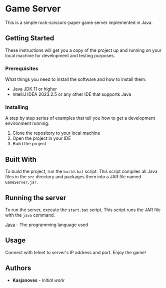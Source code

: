 # Game Server

This is a simple rock-scissors-paper game server implemented in Java.

## Getting Started

These instructions will get you a copy of the project up and running on your local machine for development and testing
purposes.

### Prerequisites

What things you need to install the software and how to install them:

- Java JDK 11 or higher
- IntelliJ IDEA 2023.2.5 or any other IDE that supports Java

### Installing

A step by step series of examples that tell you how to get a development environment running:

1. Clone the repository to your local machine
2. Open the project in your IDE
3. Build the project

## Built With

To build the project, run the `build.bat` script. This script compiles all Java files in the `src` directory and
packages them into a JAR file named `GameServer.jar`.

## Running the server

To run the server, execute the `start.bat` script. This script runs the JAR file with the `java` command.

[Java](https://www.oracle.com/java/) - The programming language used

## Usage

Connect with telnet to server's IP address and port. Enjoy the game!

## Authors

* **Kasjanoves** - *Initial work*
